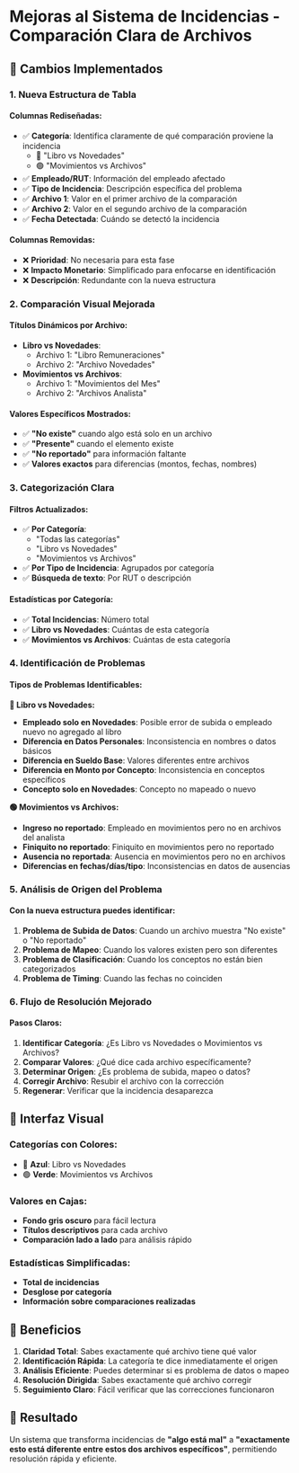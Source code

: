 # Mejoras al Sistema de Incidencias - Comparación Clara de Archivos

## 🎯 Cambios Implementados

### **1. Nueva Estructura de Tabla**

#### **Columnas Rediseñadas:**
- ✅ **Categoría**: Identifica claramente de qué comparación proviene la incidencia
  - 🔵 "Libro vs Novedades" 
  - 🟢 "Movimientos vs Archivos"
- ✅ **Empleado/RUT**: Información del empleado afectado
- ✅ **Tipo de Incidencia**: Descripción específica del problema
- ✅ **Archivo 1**: Valor en el primer archivo de la comparación
- ✅ **Archivo 2**: Valor en el segundo archivo de la comparación
- ✅ **Fecha Detectada**: Cuándo se detectó la incidencia

#### **Columnas Removidas:**
- ❌ **Prioridad**: No necesaria para esta fase
- ❌ **Impacto Monetario**: Simplificado para enfocarse en identificación
- ❌ **Descripción**: Redundante con la nueva estructura

### **2. Comparación Visual Mejorada**

#### **Títulos Dinámicos por Archivo:**
- **Libro vs Novedades**: 
  - Archivo 1: "Libro Remuneraciones"
  - Archivo 2: "Archivo Novedades"
- **Movimientos vs Archivos**: 
  - Archivo 1: "Movimientos del Mes"
  - Archivo 2: "Archivos Analista"

#### **Valores Específicos Mostrados:**
- ✅ **"No existe"** cuando algo está solo en un archivo
- ✅ **"Presente"** cuando el elemento existe
- ✅ **"No reportado"** para información faltante
- ✅ **Valores exactos** para diferencias (montos, fechas, nombres)

### **3. Categorización Clara**

#### **Filtros Actualizados:**
- ✅ **Por Categoría**: 
  - "Todas las categorías"
  - "Libro vs Novedades"
  - "Movimientos vs Archivos"
- ✅ **Por Tipo de Incidencia**: Agrupados por categoría
- ✅ **Búsqueda de texto**: Por RUT o descripción

#### **Estadísticas por Categoría:**
- ✅ **Total Incidencias**: Número total
- ✅ **Libro vs Novedades**: Cuántas de esta categoría
- ✅ **Movimientos vs Archivos**: Cuántas de esta categoría

### **4. Identificación de Problemas**

#### **Tipos de Problemas Identificables:**

**🔵 Libro vs Novedades:**
- **Empleado solo en Novedades**: Posible error de subida o empleado nuevo no agregado al libro
- **Diferencia en Datos Personales**: Inconsistencia en nombres o datos básicos
- **Diferencia en Sueldo Base**: Valores diferentes entre archivos
- **Diferencia en Monto por Concepto**: Inconsistencia en conceptos específicos
- **Concepto solo en Novedades**: Concepto no mapeado o nuevo

**🟢 Movimientos vs Archivos:**
- **Ingreso no reportado**: Empleado en movimientos pero no en archivos del analista
- **Finiquito no reportado**: Finiquito en movimientos pero no reportado
- **Ausencia no reportada**: Ausencia en movimientos pero no en archivos
- **Diferencias en fechas/días/tipo**: Inconsistencias en datos de ausencias

### **5. Análisis de Origen del Problema**

#### **Con la nueva estructura puedes identificar:**

1. **Problema de Subida de Datos**: Cuando un archivo muestra "No existe" o "No reportado"
2. **Problema de Mapeo**: Cuando los valores existen pero son diferentes
3. **Problema de Clasificación**: Cuando los conceptos no están bien categorizados
4. **Problema de Timing**: Cuando las fechas no coinciden

### **6. Flujo de Resolución Mejorado**

#### **Pasos Claros:**
1. **Identificar Categoría**: ¿Es Libro vs Novedades o Movimientos vs Archivos?
2. **Comparar Valores**: ¿Qué dice cada archivo específicamente?
3. **Determinar Origen**: ¿Es problema de subida, mapeo o datos?
4. **Corregir Archivo**: Resubir el archivo con la corrección
5. **Regenerar**: Verificar que la incidencia desaparezca

## 🎨 Interfaz Visual

### **Categorías con Colores:**
- 🔵 **Azul**: Libro vs Novedades
- 🟢 **Verde**: Movimientos vs Archivos

### **Valores en Cajas:**
- **Fondo gris oscuro** para fácil lectura
- **Títulos descriptivos** para cada archivo
- **Comparación lado a lado** para análisis rápido

### **Estadísticas Simplificadas:**
- **Total de incidencias**
- **Desglose por categoría**
- **Información sobre comparaciones realizadas**

## 🎯 Beneficios

1. **Claridad Total**: Sabes exactamente qué archivo tiene qué valor
2. **Identificación Rápida**: La categoría te dice inmediatamente el origen
3. **Análisis Eficiente**: Puedes determinar si es problema de datos o mapeo
4. **Resolución Dirigida**: Sabes exactamente qué archivo corregir
5. **Seguimiento Claro**: Fácil verificar que las correcciones funcionaron

## 🚀 Resultado

Un sistema que transforma incidencias de **"algo está mal"** a **"exactamente esto está diferente entre estos dos archivos específicos"**, permitiendo resolución rápida y eficiente.

